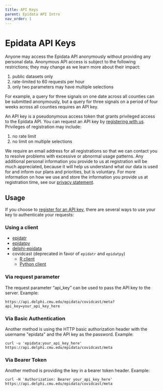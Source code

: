 ```yaml
---
title: API Keys
parent: Epidata API Intro
nav_order: 1
---
```


# Epidata API Keys

Anyone may access the Epidata API anonymously without providing any personal
data. Anonymous API access is subject to the following restrictions; they may
change as we learn more about their impact:

1. public datasets only
1. rate-limited to 60 requests per hour
1. only two parameters may have multiple selections

For example, a query for three signals on one date across all counties can be
submitted anonymously, but a query for three signals on a period of four weeks
across all counties requires an API key.

An API key is a pseudonymous access token that grants privileged access to the
Epidata API. You can request an API key by
[registering with us](https://api.delphi.cmu.edu/epidata/admin/registration_form).
Privileges of registration may include:

1. no rate limit
1. no limit on multiple selections

We require an email address for all registrations so that we can contact you to
resolve problems with excessive or abnormal usage patterns. Any additional
personal information you provide to us at registration will be much appreciated,
because it will help us understand what our data is used for and inform our
plans and priorities, but is voluntary. For more information on how we use and
store the information you provide us at registration time, see our
[privacy statement](privacy_statement.md).

## Usage

If you choose to
[register for an API key](https://api.delphi.cmu.edu/epidata/admin/registration_form),
there are several ways to use your key to authenticate your requests:

### Using a client

* [epidatr](https://cmu-delphi.github.io/epidatr/#api-keys)
* [epidatpy](https://cmu-delphi.github.io/epidatpy/#api-keys)
* [delphi-epidata](https://cmu-delphi.github.io/delphi-epidata/api/client_libraries.html)
* covidcast (deprecated in favor of `epidatr` and `epidatpy`)
  * [R client](https://cmu-delphi.github.io/covidcast/covidcastR/reference/covidcast_signal.html#api-keys-1)
  * [Python client](https://cmu-delphi.github.io/covidcast/covidcast-py/html/signals.html#covidcast.use_api_key)

### Via request parameter

The request parameter “api_key” can be used to pass the API key to the server.
Example:

    https://api.delphi.cmu.edu/epidata/covidcast/meta?api_key=your_api_key_here

### Via Basic Authentication

Another method is using the HTTP basic authorization header with the username
"epidata" and the API key as the password. Example:

```
curl -u 'epidata:your_api_key_here' https://api.delphi.cmu.edu/epidata/covidcast/meta
```

### Via Bearer Token

Another method is providing the key in a bearer token header. Example:

```
curl -H 'Authorization: Bearer your_api_key_here' https://api.delphi.cmu.edu/epidata/covidcast/meta
```
